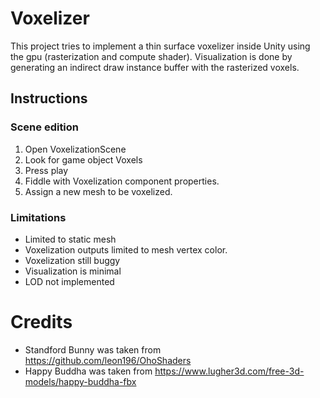 # Voxelizer

This project tries to implement a thin surface voxelizer inside Unity using the gpu (rasterization and compute shader). Visualization is done by generating an indirect draw instance buffer with the rasterized voxels.

## Instructions

### Scene edition

1. Open VoxelizationScene
2. Look for game object Voxels
3. Press play
4. Fiddle with Voxelization component properties.
5. Assign a new mesh to be voxelized.

### Limitations

* Limited to static mesh
* Voxelization outputs limited to mesh vertex color.
* Voxelization still buggy
* Visualization is minimal
* LOD not implemented

# Credits

* Standford Bunny was taken from https://github.com/leon196/OhoShaders
* Happy Buddha was taken from https://www.lugher3d.com/free-3d-models/happy-buddha-fbx